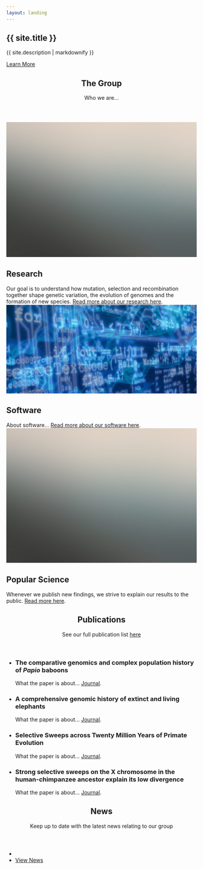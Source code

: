 ```yaml
---
layout: landing
---
```

<!-- Banner -->
<section id="banner">
<div class="inner">
<h2>{{ site.title }}</h2>
<p>{{ site.description | markdownify }}</p>
</div>
<a href="#one" class="more scrolly">Learn More</a>
</section>

<!-- One -->
<section id="one" class="wrapper style1 special">
<div class="inner">
<header class="major">
<h2>The Group</h2>
<p>Who we are...</p>
</header>
</div>
</section>

<!-- Two -->
<section id="two" class="wrapper alt style2">
<section class="spotlight">
<div class="image"><img src="images/placeholder.jpg" /></div><div class="content">
<h2>Research</h2>
Our goal is to understand how mutation, selection and recombination together shape genetic variation, the evolution of genomes and the formation of new species. <a href="research.html">Read more about our research here</a>.
</div>
</section>
<section class="spotlight">
<div class="image"><img src="images/linkedin_background.png" /></div><div class="content">
<h2>Software</h2>
About software... <a href="software.html">Read more about our software here</a>.
</div>
</section>
<section class="spotlight">
<div class="image"><img src="images/placeholder.jpg" /></div><div class="content">
<h2>Popular Science</h2>
Whenever we publish new findings, we strive to explain our results to the public. <a href="popular_science.html">Read more here</a>.
</div>
</section>
</section>

<!-- Three -->
<section id="three" class="wrapper style3 special">
<div class="inner">
<header class="major">
<h2>Publications</h2>
<p>See our full publication list <a href="publications.html">here</a></p>
</header>
<ul class="features">
<li class="icon fa-newspaper-o">
<h3>The comparative genomics and complex population history of <em>Papio</em> baboons</h3>
What the paper is about... <a href="https://doi.org/">Journal</a>.
</li>
<li class="icon fa-newspaper-o">
<h3>A comprehensive genomic history of extinct and living elephants</h3>
What the paper is about...  <a href="https://doi.org/">Journal</a>.
</li>
<li class="icon fa-newspaper-o">
<h3>Selective Sweeps across Twenty Million Years of Primate Evolution</h3>
What the paper is about... <a href="https://doi.org/">Journal</a>.
</li>
<li class="icon fa-newspaper-o">
<h3>Strong selective sweeps on the X chromosome in the human-chimpanzee ancestor explain its low divergence</h3>
What the paper is about...  <a href="https://doi.org/">Journal</a>.
</li>
</ul>
</div>
</section>

<!-- CTA -->
<section id="cta" class="wrapper style4">
<div class="inner">
<header>
<h2>News</h2>
<p>Keep up to date with the latest news relating to our group</p>
</header>
<ul class="actions vertical">
<li></li>
<li><a href="news.html" class="button fit">View News</a></li>
</ul>
</div>
</section>